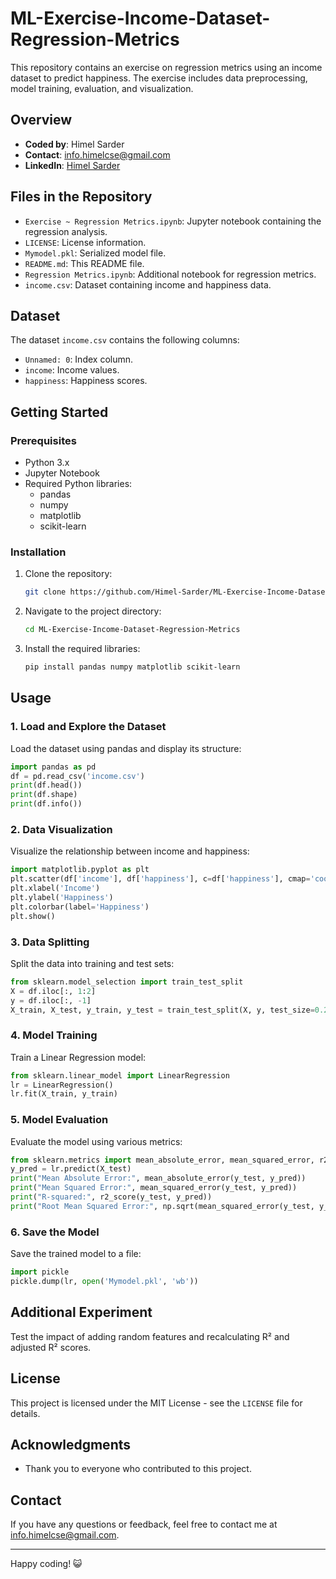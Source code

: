 # ML-Exercise-Income-Dataset-Regression-Metrics

This repository contains an exercise on regression metrics using an income dataset to predict happiness. The exercise includes data preprocessing, model training, evaluation, and visualization.

## Overview

- **Coded by**: Himel Sarder
- **Contact**: info.himelcse@gmail.com
- **LinkedIn**: [Himel Sarder](https://www.linkedin.com/in/himel-sarder/)

## Files in the Repository

- `Exercise ~ Regression Metrics.ipynb`: Jupyter notebook containing the regression analysis.
- `LICENSE`: License information.
- `Mymodel.pkl`: Serialized model file.
- `README.md`: This README file.
- `Regression Metrics.ipynb`: Additional notebook for regression metrics.
- `income.csv`: Dataset containing income and happiness data.

## Dataset

The dataset `income.csv` contains the following columns:
- `Unnamed: 0`: Index column.
- `income`: Income values.
- `happiness`: Happiness scores.

## Getting Started

### Prerequisites

- Python 3.x
- Jupyter Notebook
- Required Python libraries:
  - pandas
  - numpy
  - matplotlib
  - scikit-learn

### Installation

1. Clone the repository:
   ```sh
   git clone https://github.com/Himel-Sarder/ML-Exercise-Income-Dataset-Regression-Metrics.git
   ```
2. Navigate to the project directory:
   ```sh
   cd ML-Exercise-Income-Dataset-Regression-Metrics
   ```
3. Install the required libraries:
   ```sh
   pip install pandas numpy matplotlib scikit-learn
   ```

## Usage

### 1. Load and Explore the Dataset
Load the dataset using pandas and display its structure:
```python
import pandas as pd
df = pd.read_csv('income.csv')
print(df.head())
print(df.shape)
print(df.info())
```

### 2. Data Visualization
Visualize the relationship between income and happiness:
```python
import matplotlib.pyplot as plt
plt.scatter(df['income'], df['happiness'], c=df['happiness'], cmap='coolwarm')
plt.xlabel('Income')
plt.ylabel('Happiness')
plt.colorbar(label='Happiness')
plt.show()
```

### 3. Data Splitting
Split the data into training and test sets:
```python
from sklearn.model_selection import train_test_split
X = df.iloc[:, 1:2]
y = df.iloc[:, -1]
X_train, X_test, y_train, y_test = train_test_split(X, y, test_size=0.2, random_state=2)
```

### 4. Model Training
Train a Linear Regression model:
```python
from sklearn.linear_model import LinearRegression
lr = LinearRegression()
lr.fit(X_train, y_train)
```

### 5. Model Evaluation
Evaluate the model using various metrics:
```python
from sklearn.metrics import mean_absolute_error, mean_squared_error, r2_score
y_pred = lr.predict(X_test)
print("Mean Absolute Error:", mean_absolute_error(y_test, y_pred))
print("Mean Squared Error:", mean_squared_error(y_test, y_pred))
print("R-squared:", r2_score(y_test, y_pred))
print("Root Mean Squared Error:", np.sqrt(mean_squared_error(y_test, y_pred)))
```

### 6. Save the Model
Save the trained model to a file:
```python
import pickle
pickle.dump(lr, open('Mymodel.pkl', 'wb'))
```

## Additional Experiment
Test the impact of adding random features and recalculating R² and adjusted R² scores.

## License

This project is licensed under the MIT License - see the `LICENSE` file for details.

## Acknowledgments

- Thank you to everyone who contributed to this project.

## Contact

If you have any questions or feedback, feel free to contact me at info.himelcse@gmail.com.

---

Happy coding! 😺
